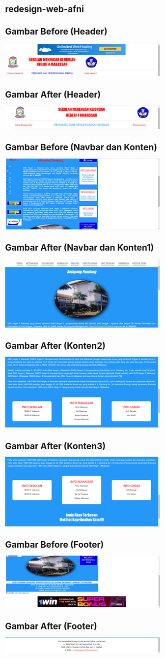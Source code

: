 # redesign-web-afni

# Gambar Before (Header)
![Gambar](https://github.com/afnikaulann/redesign-web-afni/blob/main/assets/img/Before/Before%20(header).png)

# Gambar After (Header)
![Gambar](https://github.com/afnikaulann/redesign-web-afni/blob/main/assets/img/After/After%20(Header).png)

# Gambar Before (Navbar dan Konten)
![Gambar](https://github.com/afnikaulann/redesign-web-afni/blob/main/assets/img/Before/Before%20(Navbar%20dan%20Konten).png)

# Gambar After (Navbar dan Konten1)
![Gambar](https://github.com/afnikaulann/redesign-web-afni/blob/main/assets/img/After/After%20(Navbar%20dan%20Konten1).png)

# Gambar After (Konten2)
![Gambar](https://github.com/afnikaulann/redesign-web-afni/blob/main/assets/img/After/After%20(Konten2).png)

# Gambar After (Konten3)
![Gambar](https://github.com/afnikaulann/redesign-web-afni/blob/main/assets/img/After/After%20(Konten3).png)

# Gambar Before (Footer)
![Gambar](https://github.com/afnikaulann/redesign-web-afni/blob/main/assets/img/Before/Before%20(Footer).png)

# Gambar After (Footer)
![Gambar](https://github.com/afnikaulann/redesign-web-afni/blob/main/assets/img/After/After%20(Footer).png)

